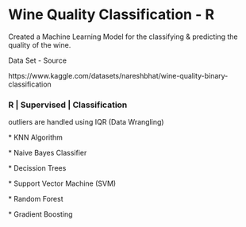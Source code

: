 # Wine Quality Classification - R
<p> Created a Machine Learning Model for the classifying &amp; predicting the quality of the wine.

<p> Data Set - Source
<P> https://www.kaggle.com/datasets/nareshbhat/wine-quality-binary-classification
<p><h3> R | Supervised | Classification </h3>
<p> outliers are handled using IQR (Data Wrangling)
<p> * KNN Algorithm
<p> * Naive Bayes Classifier
<p> * Decission Trees
<p> * Support Vector Machine (SVM)
<p> * Random Forest
<p> * Gradient Boosting




